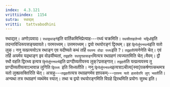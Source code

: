 ```yaml
---
index:  4.3.121
vrittiindex:  1154
sutra:  रथाद्यत्
vritti:  tattvabodhini 
---
```


रथाद्यत्। अणोऽपवादः। `रथाद्रथाङ्गे`इति वार्तिकमिभिप्रेत्याह---रथ्यं चक्रमिति। `रथसीताहलेभ्यो यद्विधौ`इति तदन्तविधिरूपसङ्ख्यायते। परमरथ्यम्। उत्तमरथ्यम्। द्वयो रथयोरङ्गं द्विरथम्। इह `द्विगोर्लुगनपत्ये`इति यतो लुक्। ननु यत्प्रत्ययोऽत्र रथाङ्ग एव यदीष्यते कथं तर्हि `रथस्य वोढा रथ्यः`इति ?। `तद्वहती`त्यनेनेति चेत्। एवं तर्हि अयमेव यद्रथाङ्ग इव वोढर्यीष्यतां, `तद्वहति रथयुगप्रासङ्ग`मित्यत्र रथग्रहणं त्यज्यतामिति चेत्।मैवम्। द्वौ रथौ वहति द्विरथ्य इत्यत्र `द्विगोर्लुगनपत्ये`इति प्राग्दीव्यतीयस्य लुक्?प्रसङ्गात्। `तद्वहती`ति यत्प्रत्ययस्य तु प्राग्दीव्यतीयत्वाऽभावान्न लुगिति `द्विरथ्य `इति सिध्यतीति। ननु `द्विगोर्लुगनपत्ये`इत्यत्राऽचीत्य[स्या]पकर्षणात्कथमत्र यतो लुक्प्रसक्तिरिति चेत्। अत्राहु---`तद्वहती`त्यत्र रथग्रहणमेव ज्ञापकम्---`एतस्य यतो हलादेरपि लुग् भवती`ति। अन्यथा तत्र रथग्रहणं व्यर्थमेव स्यात्। तथा च द्वयो रथयोरङ्गमिति विग्रहे द्रिरथमिति प्रयोगः सुस्थ इति।

